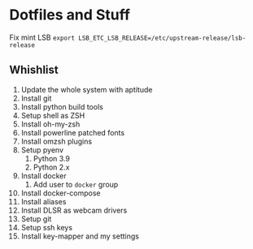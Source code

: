 # Dotfiles and Stuff

Fix mint LSB
`export LSB_ETC_LSB_RELEASE=/etc/upstream-release/lsb-release`

## Whishlist

1. Update the whole system with aptitude
2. Install git
3. Install python build tools
4. Setup shell as ZSH
5. Install oh-my-zsh
6. Install powerline patched fonts
7. Install omzsh plugins
8. Setup pyenv
   1. Python 3.9
   2. Python 2.x
9. Install docker
   1. Add user to `docker` group
10. Install docker-compose
11. Install aliases
12. Install DLSR as webcam drivers
13. Setup git
14. Setup ssh keys
15. Install key-mapper and my settings
